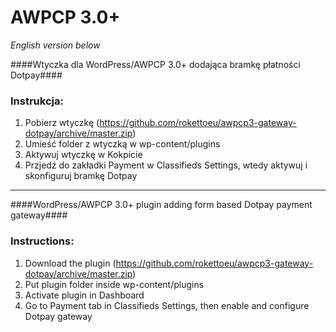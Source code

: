 AWPCP 3.0+
=====================

*English version below*

####Wtyczka dla WordPress/AWPCP 3.0+ dodająca bramkę płatności Dotpay####

### Instrukcja: ###
1. Pobierz wtyczkę (https://github.com/rokettoeu/awpcp3-gateway-dotpay/archive/master.zip)
2. Umieść folder z wtyczką w wp-content/plugins
3. Aktywuj wtyczkę w Kokpicie
4. Przjedź do zakładki Payment w Classifieds Settings, wtedy aktywuj i skonfiguruj bramkę Dotpay

---------------------------------------

####WordPress/AWPCP 3.0+ plugin adding form based Dotpay payment gateway####

### Instructions: ###
1. Download the plugin (https://github.com/rokettoeu/awpcp3-gateway-dotpay/archive/master.zip)
2. Put plugin folder inside wp-content/plugins
3. Activate plugin in Dashboard
4. Go to Payment tab in Classifieds Settings, then enable and configure Dotpay gateway